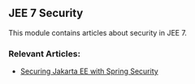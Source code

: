 ## JEE 7 Security

This module contains articles about security in JEE 7.

### Relevant Articles:
- [Securing Jakarta EE with Spring Security](https://www.baeldung.com/java-ee-spring-security)
